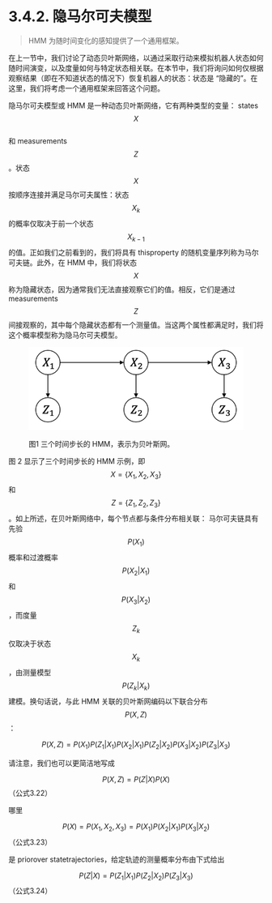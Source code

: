 # 3.4.2. 隐马尔可夫模型

> HMM 为随时间变化的感知提供了一个通用框架。

在上一节中，我们讨论了动态贝叶斯网络，以通过采取行动来模拟机器人状态如何随时间演变，以及度量如何与特定状态相关联。在本节中，我们将询问如何仅根据观察结果（即在不知道状态的情况下）恢复机器人的状态：状态是 “隐藏的”。在这里，我们将考虑一个通用框架来回答这个问题。

隐马尔可夫模型或 HMM 是一种动态贝叶斯网络，它有两种类型的变量： states $$X$$
\
和 measurements $$Z$$
。状态$$X$$
按顺序连接并满足马尔可夫属性：状态$$X_k$$
的概率仅取决于前一个状态$$X_{k-1}$$
的值。正如我们之前看到的，我们将具有 thisproperty 的随机变量序列称为马尔可夫链。此外，在 HMM 中，我们将状态$$X$$
称为隐藏状态，因为通常我们无法直接观察它们的值。相反，它们是通过 measurements $$Z$$
间接观察的，其中每个隐藏状态都有一个测量值。当这两个属性都满足时，我们将这个概率模型称为隐马尔可夫模型。

<figure><img src="../../.gitbook/assets/image.png" alt=""><figcaption><p>图1 三个时间步长的 HMM，表示为贝叶斯网。</p></figcaption></figure>

图 2 显示了三个时间步长的 HMM 示例，即$$X=\{X_1,X_2,X_3\}$$
和$$Z=\{Z_1,Z_2,Z_3\}$$
。如上所述，在贝叶斯网络中，每个节点都与条件分布相关联： 马尔可夫链具有先验$$P(X_1)$$
概率和过渡概率$$P(X_2|X_1)$$
和$$P(X_3|X_2)$$
，而度量$$Z_k$$
仅取决于状态$$X_k$$
，由测量模型$$P(Z_k|X_k)$$
建模。换句话说，与此 HMM 关联的贝叶斯网编码以下联合分布$$P(X,Z)$$
：

$$P(X,Z)=P(X_1)P(Z_1|X_1)P(X_2|X_1)P(Z_2|X_2)P(X_3|X_2)P(Z_3|X_3)$$

请注意，我们也可以更简洁地写成

$$P(X,Z)=P(Z|X)P(X)$$（公式3.22）

哪里

$$P(X)=P(X_1,X_2,X_3)=P(X_1)P(X_2|X_1)P(X_3|X_2)$$（公式3.23）

是 priorover statetrajectories，给定轨迹的测量概率分布由下式给出

$$P(Z|X)=P(Z_1|X_1)P(Z_2|X_2)P(Z_3|X_3)$$（公式3.24）
